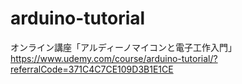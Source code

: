# arduino-tutorial
オンライン講座「アルディーノマイコンと電子工作入門」
https://www.udemy.com/course/arduino-tutorial/?referralCode=371C4C7CE109D3B1E1CE
